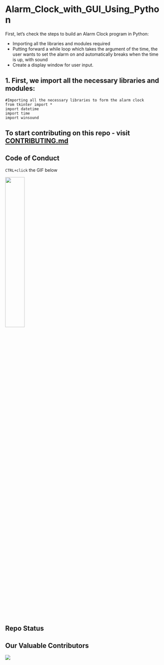 # Alarm_Clock_with_GUI_Using_Python

First, let’s check the steps to build an Alarm Clock program in Python:

- Importing all the libraries and modules required
- Putting forward a while loop which takes the argument of the time, the user wants to set the alarm on and automatically breaks when the time is up, with sound
- Create a display window for user input.

## 1. First, we import all the necessary libraries and modules:
```
#Importing all the necessary libraries to form the alarm clock
from tkinter import * 
import datetime 
import time 
import winsound 
 ```

## To start contributing on this repo - visit [CONTRIBUTING.md](https://github.com/darpanhirapara/Alarm_Clock_with_GUI_Using_Python/blob/master/contributing.md)

## Code of Conduct

`CTRL+click` the GIF below

<p><a href="https://github.com/darpanhirapara/Alarm_Clock_with_GUI_Using_Python/blob/master/code_of_conduct.md"><img width=35% src="https://media.giphy.com/media/qHRwTyhWIj4UU/200w_d.gif"></a></p>

<br/>

## Repo Status



## Our Valuable Contributors

<a href="https://github.com/darpanhirapara/Alarm_Clock_with_GUI_Using_Python/graphs/contributors">
  <img src="https://contrib.rocks/image?repo=darpanhirapara/Alarm_Clock_with_GUI_Using_Python" />
</a>
